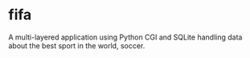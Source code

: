 # fifa

A multi-layered application using Python CGI and SQLite handling data about the best sport in the world, soccer.
